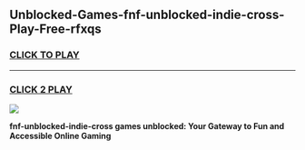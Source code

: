 
## Unblocked-Games-fnf-unblocked-indie-cross-Play-Free-rfxqs
<h3>
<a href="https://premium76.site?title=fnf-unblocked-indie-cross&ref=21A">CLICK TO PLAY</a></h3>
<hr>

<h3>
<a href="https://premium76.site?title=fnf-unblocked-indie-cross&ref=21A">CLICK 2 PLAY</a>
  
</h3>

<a href="https://premium76.site?title=fnf-unblocked-indie-cross&ref=21A"><img src="https://clearcache.store/games.png"></a>


**fnf-unblocked-indie-cross games unblocked: Your Gateway to Fun and Accessible Online Gaming**
